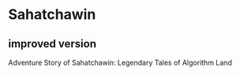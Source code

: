 # Sahatchawin
## improved version
Adventure Story of Sahatchawin: Legendary Tales of Algorithm Land

